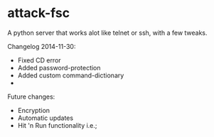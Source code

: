 attack-fsc
==========

A python server that works alot like telnet or ssh, with a few tweaks. 

Changelog 2014-11-30:
- Fixed CD error
- Added password-protection
- Added custom command-dictionary
- 
Future changes:
- Encryption
- Automatic updates
- Hit 'n Run functionality i.e.; 
